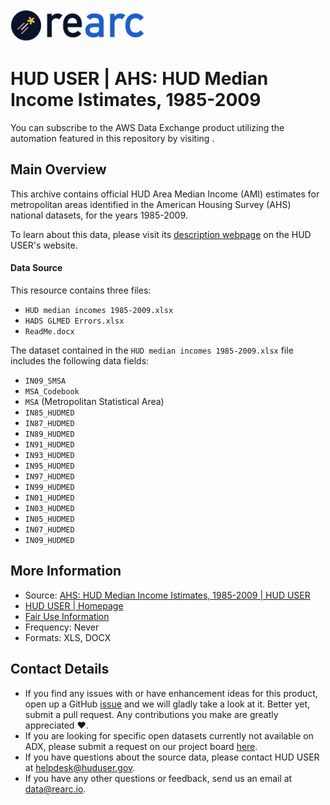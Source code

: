 <a href="https://www.rearc.io/data/">
    <img src="./rearc_logo_rgb.png" alt="Rearc Logo" title="Rearc Logo" height="52" />
</a>

# HUD USER | AHS: HUD Median Income Istimates, 1985-2009

You can subscribe to the AWS Data Exchange product utilizing the automation featured in this repository by visiting [](). 

## Main Overview

This archive contains official HUD Area Median Income (AMI) estimates for metropolitan areas identified in the American Housing Survey (AHS) national datasets, for the years 1985-2009.

To learn about this data, please visit its [description webpage](https://www.huduser.gov/portal/elist/2011-Sep19.html) on the HUD USER's website.

#### Data Source

This resource contains three files:
- `HUD median incomes 1985-2009.xlsx`
- `HADS GLMED Errors.xlsx`
- `ReadMe.docx`

The dataset contained in the `HUD median incomes 1985-2009.xlsx` file includes the following data fields:
- `IN09_SMSA`
- `MSA_Codebook`
- `MSA` (Metropolitan Statistical Area)
- `IN85_HUDMED`
- `IN87_HUDMED`
- `IN89_HUDMED`
- `IN91_HUDMED`
- `IN93_HUDMED`
- `IN95_HUDMED`
- `IN97_HUDMED`
- `IN99_HUDMED`
- `IN01_HUDMED`
- `IN03_HUDMED`
- `IN05_HUDMED`
- `IN07_HUDMED`
- `IN09_HUDMED`

## More Information
- Source: [AHS: HUD Median Income Istimates, 1985-2009 | HUD USER](https://www.huduser.gov/portal/elist/2011-Sep19.html)      
- [HUD USER | Homepage](https://www.huduser.gov/portal/home.html)    
- [Fair Use Information](https://www.usa.gov/government-works)  
- Frequency: Never
- Formats: XLS, DOCX

## Contact Details
- If you find any issues with or have enhancement ideas for this product, open up a GitHub [issue](https://github.com/rearc-data/hud-median-incomes-1985-2009/issues) and we will gladly take a look at it. Better yet, submit a pull request. Any contributions you make are greatly appreciated :heart:.
- If you are looking for specific open datasets currently not available on ADX, please submit a request on our project board [here](https://github.com/orgs/rearc-data/projects/1).
- If you have questions about the source data, please contact HUD USER at helpdesk@huduser.gov.
- If you have any other questions or feedback, send us an email at data@rearc.io.